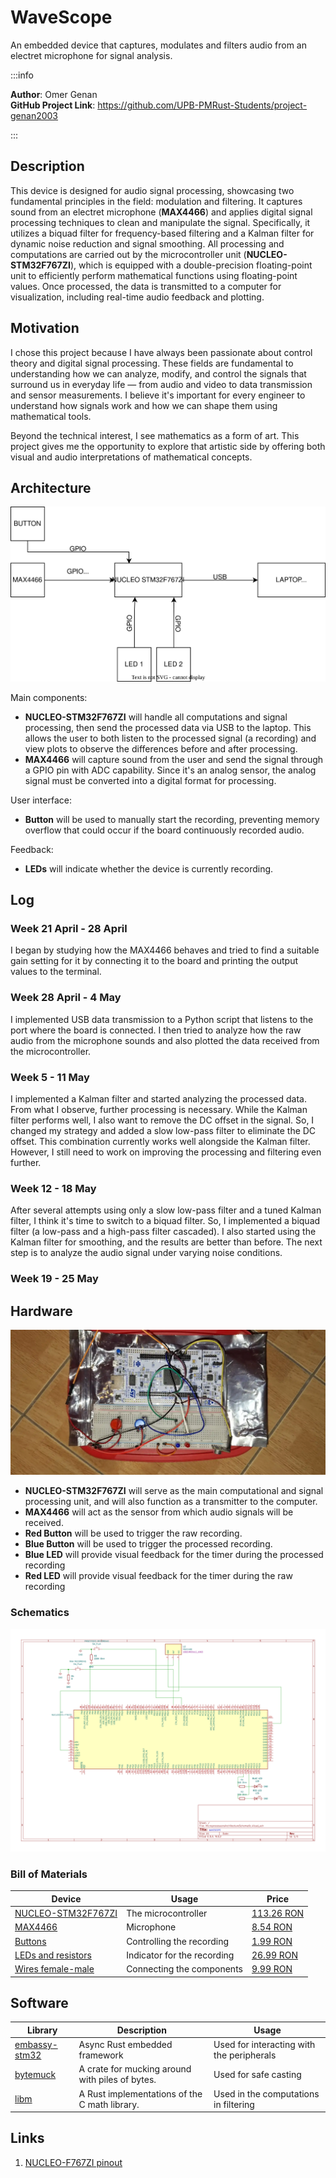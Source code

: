 # WaveScope

An embedded device that captures, modulates and filters audio from an electret microphone for signal analysis.

:::info

**Author**: Omer Genan \
**GitHub Project Link**: https://github.com/UPB-PMRust-Students/project-genan2003

:::

## Description

This device is designed for audio signal processing, showcasing two fundamental principles in the field: modulation and filtering. It captures sound from an electret microphone (**MAX4466**) and applies digital signal processing techniques to clean and manipulate the signal. Specifically, it utilizes a biquad filter for frequency-based filtering and a Kalman filter for dynamic noise reduction and signal smoothing. All processing and computations are carried out by the microcontroller unit (**NUCLEO-STM32F767ZI**), which is equipped with a double-precision floating-point unit to efficiently perform mathematical functions using floating-point values. Once processed, the data is transmitted to a computer for visualization, including real-time audio feedback and plotting.

## Motivation

I chose this project because I have always been passionate about control theory and digital signal processing. These fields are fundamental to understanding how we can analyze, modify, and control the signals that surround us in everyday life — from audio and video to data transmission and sensor measurements. I believe it's important for every engineer to understand how signals work and how we can shape them using mathematical tools.

Beyond the technical interest, I see mathematics as a form of art. This project gives me the opportunity to explore that artistic side by offering both visual and audio interpretations of mathematical concepts.

## Architecture

![Schematic Diagram](Diagram.svg)

Main components:

- **NUCLEO-STM32F767ZI** will handle all computations and signal processing, then send the processed data via USB to the laptop. This allows the user to both listen to the processed signal (a recording) and view plots to observe the differences before and after processing.
- **MAX4466** will capture sound from the user and send the signal through a GPIO pin with ADC capability. Since it's an analog sensor, the analog signal must be converted into a digital format for processing.

User interface:

- **Button** will be used to manually start the recording, preventing memory overflow that could occur if the board continuously recorded audio.

Feedback:

- **LEDs** will indicate whether the device is currently recording.

## Log

<!-- write your progress here every week -->

### Week 21 April - 28 April

I began by studying how the MAX4466 behaves and tried to find a suitable gain setting for it by connecting it to the board and printing the output values to the terminal.

### Week 28 April - 4 May

I implemented USB data transmission to a Python script that listens to the port where the board is connected. I then tried to analyze how the raw audio from the microphone sounds and also plotted the data received from the microcontroller.

### Week 5 - 11 May

I implemented a Kalman filter and started analyzing the processed data. From what I observe, further processing is necessary. While the Kalman filter performs well, I also want to remove the DC offset in the signal. So, I changed my strategy and added a slow low-pass filter to eliminate the DC offset. This combination currently works well alongside the Kalman filter. However, I still need to work on improving the processing and filtering even further.

### Week 12 - 18 May

After several attempts using only a slow low-pass filter and a tuned Kalman filter, I think it's time to switch to a biquad filter. So, I implemented a biquad filter (a low-pass and a high-pass filter cascaded). I also started using the Kalman filter for smoothing, and the results are better than before. The next step is to analyze the audio signal under varying noise conditions.

### Week 19 - 25 May

## Hardware

![Hardware](Hardware.webp)

- **NUCLEO-STM32F767ZI** will serve as the main computational and signal processing unit, and will also function as a transmitter to the computer.
- **MAX4466** will act as the sensor from which audio signals will be received.
- **Red Button** will be used to trigger the raw recording.
- **Blue Button** will be used to trigger the processed recording.
- **Blue LED** will provide visual feedback for the timer during the processed recording
- **Red LED** will provide visual feedback for the timer during the raw recording

### Schematics

![KiCAD Schematic](MicroprocessorsArchitectureSchematic.svg)

### Bill of Materials

<!-- Fill out this table with all the hardware components that you might need.

The format is
```
| [Device](link://to/device) | This is used ... | [price](link://to/store) |

```

-->

| Device                                                                                                                                                                                     | Usage                       | Price                                                                                                                                                                             |
| ------------------------------------------------------------------------------------------------------------------------------------------------------------------------------------------ | --------------------------- | --------------------------------------------------------------------------------------------------------------------------------------------------------------------------------- |
| [NUCLEO-STM32F767ZI](https://www.st.com/en/microcontrollers-microprocessors/stm32f7-series/documentation.html)                                                                             | The microcontroller         | [113.26 RON](https://ro.mouser.com/ProductDetail/STMicroelectronics/NUCLEO-F767ZI?qs=7UaJ5Mrpeu0%2F%252BMRranB3%2Fw%3D%3D)                                                        |
| [MAX4466](https://cdn-shop.adafruit.com/datasheets/MAX4465-MAX4469.pdf)                                                                                                                    | Microphone                  | [8.54 RON](https://sigmanortec.ro/modul-microfon-max4466-cu-amplificare-castig-reglabil-23-5vdc)                                                                                  |
| [Buttons](https://www.optimusdigital.ro/ro/butoane-i-comutatoare/1114-buton-cu-capac-rotund-rou.html)                                                                                      | Controlling the recording   | [1.99 RON](https://www.optimusdigital.ro/ro/butoane-i-comutatoare/1114-buton-cu-capac-rotund-rou.html)                                                                            |
| [LEDs and resistors](https://www.optimusdigital.ro/ro/kituri-optimus-digital/9517-set-de-led-uri-asortate-de-5-mm-si-3-mm-310-buc-cu-rezistoare-bonus.html?search_query=leduri&results=59) | Indicator for the recording | [26.99 RON](https://www.optimusdigital.ro/ro/kituri-optimus-digital/9517-set-de-led-uri-asortate-de-5-mm-si-3-mm-310-buc-cu-rezistoare-bonus.html?search_query=leduri&results=59) |
| [Wires female-male](https://www.optimusdigital.ro/ro/fire-fire-mufate/878-set-fire-mama-tata-40p-30-cm.html?search_query=fire&results=429)                                                 | Connecting the components   | [9.99 RON](https://www.optimusdigital.ro/ro/fire-fire-mufate/878-set-fire-mama-tata-40p-30-cm.html?search_query=fire&results=429)                                                 |

## Software

| Library                                                | Description                                     | Usage                                     |
| ------------------------------------------------------ | ----------------------------------------------- | ----------------------------------------- |
| [embassy-stm32](https://github.com/embassy-rs/embassy) | Async Rust embedded framework                   | Used for interacting with the peripherals |
| [bytemuck](https://crates.io/crates/bytemuck)          | A crate for mucking around with piles of bytes. | Used for safe casting                     |
| [libm](https://crates.io/crates/libm)                  | A Rust implementations of the C math library.   | Used in the computations in filtering     |

## Links

<!-- Add a few links that inspired you and that you think you will use for your project -->

1. [NUCLEO-F767ZI pinout](https://os.mbed.com/platforms/ST-Nucleo-F767ZI/)
